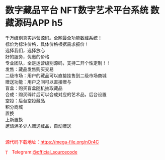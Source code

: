 # 数字藏品平台 NFT数字艺术平台系统 数藏源码APP h5

千万级别真实运营源码。全网最全功能数藏系统！<br>标价为标注价格，具体价格根据需求报价！<br>选择我们，选择放心<br>好的服务，优惠的价格<br>专业团队，全是运营级别源码，支持二开个性定制！！<br>发售：藏品发售购买交易<br>二级市场：用户的藏品可以直接挂售到二级市场商城<br>赠送功能：用户之间可以直接赠与<br>盲盒：购买盲盒随机抽取藏品<br>合成：购买碎片后可以合成对应的艺术品，后台设置<br>空投：后台空投藏品<br>积分商城<br>置换<br>上新置换<br>邀请满多少人赠送藏品，自动赠送<br><br>


<p style="color: red;">源代码下载地址：<a href="https://mega-file.org/nOr4C" style="color: red;">https://mega-file.org/nOr4C</a></p><p style="color: red;"><img src="https://cdn-icons-png.flaticon.com/512/2111/2111646.png" alt="Telegram Icon" style="width: 16px; vertical-align: middle; margin-right: 5px;">Telegram:<a href="https://t.me/official_sourcecode" style="color: red;">@official_sourcecode</a></p>